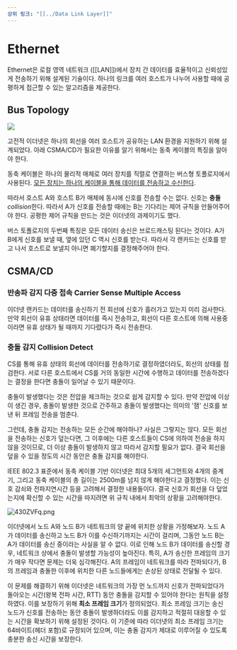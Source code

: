 ```yaml
---
상위 링크: "[[../Data Link Layer]]"
---
```

# Ethernet
Ethernet은 로컬 영역 네트워크 ([[LAN]])에서 장치 간 데이터를 효율적이고 신뢰성있게 전송하기 위해 설계된 기술이다. 하나의 링크를 여러 호스트가 나누어 사용할 때에 공평하게 접근할 수 있는 알고리즘을 제공한다.
## Bus Topology
![](https://i.imgur.com/QR265ri.png)

고전적 이더넷은 하나의 회선을 여러 호스트가 공유하는 LAN 환경을 지원하기 위해 설계되었다. 아래 CSMA/CD가 필요한 이유를 알기 위해서는 동축 케이블의 특징을 알아야 한다.

동축 케이블은 하나의 물리적 매체로 여러 장치를 직렬로 연결하는 버스형 토폴로지에서 사용된다. [모든 장치는 하나의 케이블을 통해 데이터를 전송하고 수신한다](Multiple%20Access).

따라서 호스트 A와 호스트 B가 매체에 동시에 신호를 전송할 수는 없다. 신호는 **충돌***collision*한다. 따라서 A가 신호를 전송할 때에는 B는 기다리는 제어 규칙을 만들어주어야 한다. 공평한 제어 규칙을 만드는 것은 이더넷의 과제이기도 했다.

버스 토폴로지의 두번째 특징은 모든 데이터 송신은 브로드캐스팅 된다는 것이다. A가 B에게 신호를 보낼 때, 옆에 있던 C 역시 신호를 받는다. 따라서 각 랜카드는 신호를 받고 나서 호스트로 보낼지 아니면 폐기할지를 결정해주어야 한다.

## CSMA/CD
### 반송파 감지 다중 접속 Carrier Sense Multiple Access
이더넷 랜카드는 데이터를 송신하기 전 회선에 신호가 흘러가고 있는지 미리 검사한다. 만약 회선이 유휴 상태라면 데이터를 즉시 전송하고, 회선이 다른 호스트에 의해 사용중이라면 유휴 상태가 될 때까지 기다렸다가 즉시 전송한다.

### 충돌 감지 Collision Detect
CS를 통해 유휴 상태의 회선에 데이터를 전송하기로 결정하였더라도, 회선의 상태를 점검한다. 서로 다른 호스트에서 CS를 거의 동일한 시간에 수행하고 데이터를 전송하겠다는 결정을 한다면 충돌이 일어날 수 있기 때문이다.

충돌이 발생했다는 것은 전압을 체크하는 것으로 쉽게 감지할 수 있다. 만약 전압에 이상이 생긴 경우, 충돌이 발생한 것으로 간주하고 충돌이 발생했다는 의미의 '잼' 신호를 보낸 뒤 프레임 전송을 멈춘다.

그런데, 충돌 감지는 전송하는 모든 순간에 해야하나? 사실은 그렇지는 않다. 모든 회선을 전송하는 신호가 덮는다면,  그 이후에는 다른 호스트들이 CS에 의하여 전송을 하지 않을 것이므로, 더 이상 충돌이 발생하지 않고 따라서 감지할 필요가 없다. 결국 회선을 덮을 수 있을 정도의 시간 동안은 충돌 감지를 해야한다.

IEEE 802.3 표준에서 동축 케이블 기반 이더넷은 최대 5개의 세그먼트와 4개의 중계기, 그리고 동축 케이블의 총 길이는 2500m를 넘지 않게 해야한다고 결정했다. 이는 신호 감쇠와 전파지연시간 등을 고려해서 결정한 내용들이다. 결국 신호가 회선을 다 덮었는지에 확신할 수 있는 시간을 따지려면 위 규칙 내에서 최악의 상황을 고려해야한다.

![430ZVFq.png](https://i.imgur.com/430ZVFq.png)

이더넷에서 노드 A와 노드 B가 네트워크의 양 끝에 위치한 상황을 가정해보자. 노드 A가 데이터를 송신하고 노드 B가 이를 수신하기까지는 시간이 걸리며, 그동안 노드 B는 A가 데이터를 송신 중이라는 사실을 알 수 없다. 이로 인해 노드 B가 데이터를 송신할 경우, 네트워크 상에서 충돌이 발생할 가능성이 높아진다. 특히, A가 송신한 프레임의 크기가 매우 작다면 문제는 더욱 심각해진다. A의 프레임이 네트워크를 따라 전파되다가, B의 프레임과 충돌한 이후에 위치한 다른 노드들에게는 손상된 상태로 전달될 수 있다.

이 문제를 해결하기 위해 이더넷은 네트워크의 가장 먼 노드까지 신호가 전파되었다가 돌아오는 시간(왕복 전파 시간, RTT) 동안 충돌을 감지할 수 있어야 한다는 원칙을 설정하였다. 이를 보장하기 위해 **최소 프레임 크기**가 정의되었다. 최소 프레임 크기는 송신 노드가 신호를 전송하는 동안 충돌이 발생하더라도 이를 감지하고 적절히 대응할 수 있는 시간을 확보하기 위해 설정된 것이다. 이 기준에 따라 이더넷의 최소 프레임 크기는 64바이트(헤더 포함)로 규정되어 있으며, 이는 충돌 감지가 제대로 이루어질 수 있도록 충분한 송신 시간을 보장한다.
